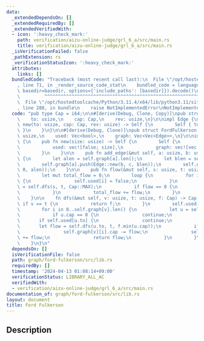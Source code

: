 ```yaml
---
data:
  _extendedDependsOn: []
  _extendedRequiredBy: []
  _extendedVerifiedWith:
  - icon: ':heavy_check_mark:'
    path: verification/aizu-online-judge/grl_6_a/src/main.rs
    title: verification/aizu-online-judge/grl_6_a/src/main.rs
  _isVerificationFailed: false
  _pathExtension: rs
  _verificationStatusIcon: ':heavy_check_mark:'
  attributes:
    links: []
  bundledCode: "Traceback (most recent call last):\n  File \"/opt/hostedtoolcache/Python/3.11.4/x64/lib/python3.11/site-packages/onlinejudge_verify/documentation/build.py\"\
    , line 71, in _render_source_code_stat\n    bundled_code = language.bundle(stat.path,\
    \ basedir=basedir, options={'include_paths': [basedir]}).decode()\n          \
    \         ^^^^^^^^^^^^^^^^^^^^^^^^^^^^^^^^^^^^^^^^^^^^^^^^^^^^^^^^^^^^^^^^^^^^^^^^^^^^^^^^^\n\
    \  File \"/opt/hostedtoolcache/Python/3.11.4/x64/lib/python3.11/site-packages/onlinejudge_verify/languages/rust.py\"\
    , line 288, in bundle\n    raise NotImplementedError\nNotImplementedError\n"
  code: "pub type Cap = i64;\n\n#[derive(Debug, Clone, Copy)]\npub struct Edge {\n\
    \    to: usize,\n    cap: Cap,\n    rev: usize,\n}\n\nimpl Edge {\n    pub fn\
    \ new(to: usize, cap: Cap, rev: usize) -> Self {\n        Self { to, cap, rev\
    \ }\n    }\n}\n\n#[derive(Debug, Clone)]\npub struct FordFulkerson {\n    size:\
    \ usize,\n    used: Vec<bool>,\n    graph: Vec<Vec<Edge>>,\n}\n\nimpl FordFulkerson\
    \ {\n    pub fn new(size: usize) -> Self {\n        Self {\n            size,\n\
    \            used: vec![false; size],\n            graph: vec![vec![]; size],\n\
    \        }\n    }\n\n    pub fn add_edge(&mut self, a: usize, b: usize, c: Cap)\
    \ {\n        let alen = self.graph[a].len();\n        let blen = self.graph[b].len();\n\
    \        self.graph[a].push(Edge::new(b, c, blen));\n        self.graph[b].push(Edge::new(a,\
    \ 0, alen));\n    }\n\n    pub fn flow(&mut self, s: usize, t: usize) -> Cap {\n\
    \        let mut total_flow = 0;\n        loop {\n            for i in 0..self.size\
    \ {\n                self.used[i] = false;\n            }\n            let flow\
    \ = self.dfs(s, t, Cap::MAX);\n            if flow == 0 {\n                break;\n\
    \            }\n            total_flow += flow;\n        }\n        total_flow\n\
    \    }\n\n    fn dfs(&mut self, v: usize, t: usize, f: Cap) -> Cap {\n       \
    \ if v == t {\n            return f;\n        }\n        self.used[v] = true;\n\
    \        for i in 0..self.graph[v].len() {\n            let u = self.graph[v][i];\n\
    \            if u.cap == 0 {\n                continue;\n            }\n     \
    \       if self.used[u.to] {\n                continue;\n            }\n     \
    \       let flow = self.dfs(u.to, t, f.min(u.cap));\n            if flow > 0 {\n\
    \                self.graph[v][i].cap -= flow;\n                self.graph[u.to][u.rev].cap\
    \ += flow;\n                return flow;\n            }\n        }\n        0\n\
    \    }\n}\n"
  dependsOn: []
  isVerificationFile: false
  path: graph/ford-fulkerson/src/lib.rs
  requiredBy: []
  timestamp: '2024-04-13 01:08:14+09:00'
  verificationStatus: LIBRARY_ALL_AC
  verifiedWith:
  - verification/aizu-online-judge/grl_6_a/src/main.rs
documentation_of: graph/ford-fulkerson/src/lib.rs
layout: document
title: Ford Fulkerson
---
```


## Description
